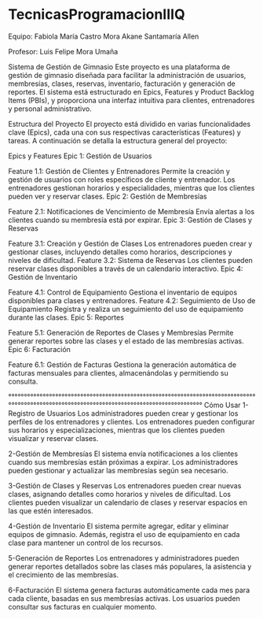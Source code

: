 # TecnicasProgramacionIIIQ
Equipo:
Fabiola María Castro Mora
Akane Santamaría Allen

Profesor: 
Luis Felipe Mora Umaña

Sistema de Gestión de Gimnasio
Este proyecto es una plataforma de gestión de gimnasio diseñada para facilitar la administración de usuarios, membresías, clases, reservas, inventario, facturación y generación de reportes. El sistema está estructurado en Epics, Features y Product Backlog Items (PBIs), y proporciona una interfaz intuitiva para clientes, entrenadores y personal administrativo.


Estructura del Proyecto
El proyecto está dividido en varias funcionalidades clave (Epics), cada una con sus respectivas características (Features) y tareas. A continuación se detalla la estructura general del proyecto:

Epics y Features
Epic 1: Gestión de Usuarios

Feature 1.1: Gestión de Clientes y Entrenadores
Permite la creación y gestión de usuarios con roles específicos de cliente y entrenador.
Los entrenadores gestionan horarios y especialidades, mientras que los clientes pueden ver y reservar clases.
Epic 2: Gestión de Membresías

Feature 2.1: Notificaciones de Vencimiento de Membresía
Envía alertas a los clientes cuando su membresía está por expirar.
Epic 3: Gestión de Clases y Reservas

Feature 3.1: Creación y Gestión de Clases
Los entrenadores pueden crear y gestionar clases, incluyendo detalles como horarios, descripciones y niveles de dificultad.
Feature 3.2: Sistema de Reservas
Los clientes pueden reservar clases disponibles a través de un calendario interactivo.
Epic 4: Gestión de Inventario

Feature 4.1: Control de Equipamiento
Gestiona el inventario de equipos disponibles para clases y entrenadores.
Feature 4.2: Seguimiento de Uso de Equipamiento
Registra y realiza un seguimiento del uso de equipamiento durante las clases.
Epic 5: Reportes

Feature 5.1: Generación de Reportes de Clases y Membresías
Permite generar reportes sobre las clases y el estado de las membresías activas.
Epic 6: Facturación

Feature 6.1: Gestión de Facturas
Gestiona la generación automática de facturas mensuales para clientes, almacenándolas y permitiendo su consulta.

°°°°°°°°°°°°°°°°°°°°°°°°°°°°°°°°°°°°°°°°°°°°°°°°°°°°°°°°°°°°°°°°°°°°°°°°°°°°°°°°°°°°°°°°°°°°°°°°°°°°°°°°°°°°°°°°°°°°°°°°°°°°°°°°°°°°°°°°°°°°°
Cómo Usar
1-Registro de Usuarios
Los administradores pueden crear y gestionar los perfiles de los entrenadores y clientes.
Los entrenadores pueden configurar sus horarios y especializaciones, mientras que los clientes pueden visualizar y reservar clases.

2-Gestión de Membresías
El sistema envía notificaciones a los clientes cuando sus membresías están próximas a expirar.
Los administradores pueden gestionar y actualizar las membresías según sea necesario.

3-Gestión de Clases y Reservas
Los entrenadores pueden crear nuevas clases, asignando detalles como horarios y niveles de dificultad.
Los clientes pueden visualizar un calendario de clases y reservar espacios en las que estén interesados.

4-Gestión de Inventario
El sistema permite agregar, editar y eliminar equipos de gimnasio.
Además, registra el uso de equipamiento en cada clase para mantener un control de los recursos.

5-Generación de Reportes
Los entrenadores y administradores pueden generar reportes detallados sobre las clases más populares, la asistencia y el crecimiento de las membresías.

6-Facturación
El sistema genera facturas automáticamente cada mes para cada cliente, basadas en sus membresías activas.
Los usuarios pueden consultar sus facturas en cualquier momento.


